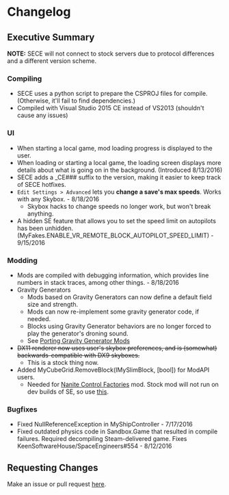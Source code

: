 # Changelog

## Executive Summary

**NOTE:** SECE will not connect to stock servers due to protocol differences and a different version scheme.

### Compiling
  * SECE uses a python script to prepare the CSPROJ files for compile. (Otherwise, it'll fail to find dependencies.)
  * Compiled with Visual Studio 2015 CE instead of VS2013 (shouldn't cause any issues)

### UI
  * When starting a local game, mod loading progress is displayed to the user.
  * When loading or starting a local game, the loading screen displays more details about what is going on in the background. (Introduced 8/13/2016)
  * SECE adds a _CE### suffix to the version, making it easier to keep track of SECE hotfixes.
  * `Edit Settings > Advanced` lets you **change a save's max speeds**.  Works with any Skybox. -  8/18/2016
    * Skybox hacks to change speeds no longer work, but won't break anything.
  * A hidden SE feature that allows you to set the speed limit on autopilots has been unhidden. (MyFakes.ENABLE_VR_REMOTE_BLOCK_AUTOPILOT_SPEED_LIMIT) - 9/15/2016

### Modding
  * Mods are compiled with debugging information, which provides line numbers in stack traces, among other things. - 8/18/2016
  * Gravity Generators
    * Mods based on Gravity Generators can now define a default field size and strength.
    * Mods can now re-implement some gravity generator code, if needed.
    * Blocks using Gravity Generator behaviors are no longer forced to play the generator's droning sound.
    * See [Porting Gravity Generator Mods](docs/porting/gravity_generators.md)
  * <s>DX11 renderer now uses user's skybox preferences, and is (somewhat) backwards-compatible with DX9 skyboxes.</s>
    * This is a stock thing now.
  * Added MyCubeGrid.RemoveBlock(IMySlimBlock, [bool]) for ModAPI users.
    * Needed for [Nanite Control Factories](http://steamcommunity.com/sharedfiles/filedetails/?id=655922051) mod. Stock mod will not run on dev builds of SE, so use [this](https://gitlab.com/N3X15/SECE-NaniteControlFactories).

### Bugfixes
 * Fixed NullReferenceException in MyShipController - 7/17/2016
 * Fixed outdated physics code in Sandbox.Game that resulted in compile failures.  Required decompiling Steam-delivered game. Fixes KeenSoftwareHouse/SpaceEngineers#554 - 8/12/2016

## Requesting Changes

Make an issue or pull request [here](https://github.com/N3X15/SpaceEngineers-CE/issues).
